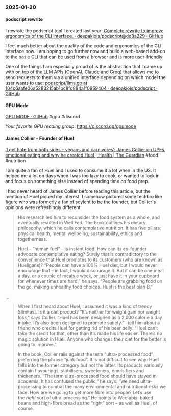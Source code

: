 ### 2025-01-20
#### podscript rewrite
I rewrote the podscript tool I created last year: [Complete rewrite to improve ergonomics of the CLI interface. · deepakjois/podscript@dd8a229 · GitHub](https://github.com/deepakjois/podscript/commit/dd8a22952d1e010750aa0a82ee306f6bf69000a2)

I feel much better about the quality of the code and ergonomics of the CLI interface now. I am hoping to go further now and build a web-based add-on to the basic CLI that can be used from a browser and is more user-friendly.

One of the things I am especially proud of is the abstraction that I came up with on top of the LLM APIs (OpenAI, Claude and Groq) that allows me to send requests to them via a unified interface depending on which model the user wants to use: [podscript/llms.go at 104c6aafe06a5283215ab1bc8fd884a1f0959404 · deepakjois/podscript · GitHub](https://github.com/deepakjois/podscript/blob/104c6aafe06a5283215ab1bc8fd884a1f0959404/llms.go)

#### GPU Mode
[GPU MODE · GitHub](https://github.com/gpu-mode) #gpu #discord

*Your favorite GPU reading group*: https://discord.gg/gpumode

#### James Collier - Founder of Huel
[‘I get hate from both sides – vegans and carnivores’: James Collier on UPFs, emotional eating and why he created Huel \| Health \| The Guardian](https://www.theguardian.com/society/2025/jan/14/james-collier-co-founder-of-huel-meal-replacement-interview) #food #nutrition 

I am quite a fan of Huel and I used to consume it a lot when in the US. It helped me a lot on days when I was too lazy to cook, or wanted to lock in and focus on something else instead of spending time on food prep.

I had never heard of James Collier before reading this article, but the mention of Huel piqued my interest. I somehow pictured some techbro like figure who was formerly a fan of soylent to be the founder, but Collier's opinions were refreshingly different.

> His research led him to reconsider the food system as a whole, and eventually resulted in Well Fed. The book outlines his dietary philosophy, which he calls contemplative nutrition. It has five pillars: physical health, mental wellbeing, sustainability, ethics and togetherness.
> 
> Huel – “human fuel” – is instant food. How can its co-founder advocate contemplative eating? Surely that is contradictory to the convenience that Huel promotes to its customers (who are known as Hueligans)? “People can have a 100% Huel diet, but I would never encourage that – in fact, I would discourage it. But it can be one meal a day, or a couple of meals a week, or just have it in your cupboard for whenever times are hard,” he says. “People are grabbing food on the go, making unhealthy food choices. Huel is the best plan B.”

…

> When I first heard about Huel, I assumed it was a kind of trendy SlimFast. Is it a diet product? “It’s neither for weight gain nor weight loss,” says Collier. “Huel has been designed as a 2,000 calorie a day intake. It’s also been designed to promote satiety.” I tell him about a friend who credits Huel for getting rid of his beer belly. “Huel can’t take the credit for that, other than it’s made his life easier. There’s no magic solution in Huel. Anyone who changes their diet for the better is going to improve.”
> 
> In the book, Collier rails against the term “ultra-processed food”, preferring the phrase “junk food”. It is not difficult to see why: Huel falls into the former category but not the latter. Its products variously contain flavourings, stabilisers, sweeteners, emulsifiers and thickeners. “The term ultra-processed food should have stayed in academia. It has confused the public,” he says. “We need ultra-processing to combat the many environmental and nutritional risks we face. How are we going to get more fibre into people? Let’s use the _right_ sort of ultra-processing.” He points to Weetabix, baked beans and high-fibre bread as the “right” sort – as well as Huel, of course.

